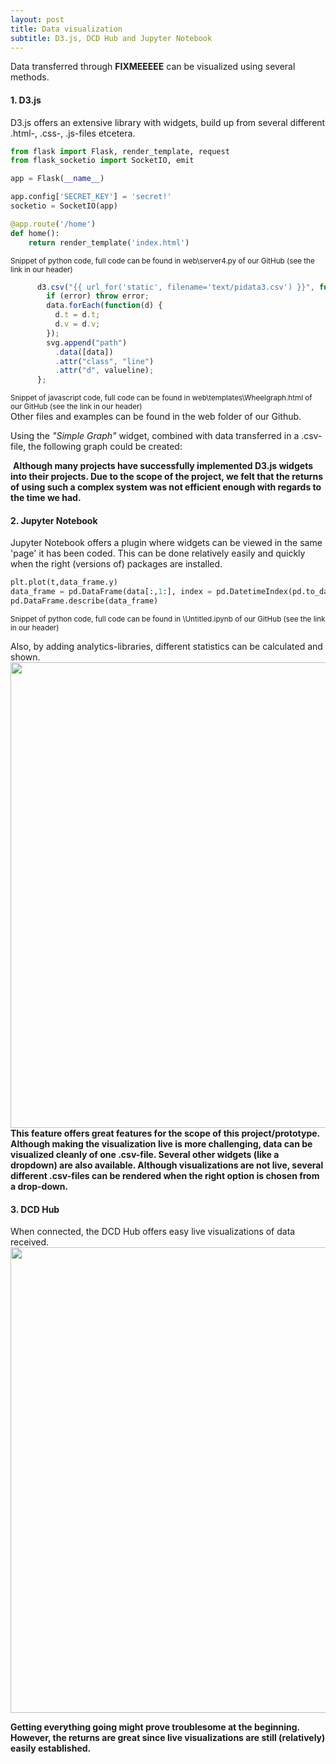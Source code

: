 ```yaml
---
layout: post
title: Data visualization
subtitle: D3.js, DCD Hub and Jupyter Notebook
---
```


Data transferred through <b>FIXMEEEEE</b> can be visualized using several methods.

#### 1. D3.js
D3.js offers an extensive library with widgets, build up from several different .html-, .css-, .js-files etcetera.<br>
```python
from flask import Flask, render_template, request
from flask_socketio import SocketIO, emit

app = Flask(__name__)

app.config['SECRET_KEY'] = 'secret!'
socketio = SocketIO(app)

@app.route('/home')
def home():
    return render_template('index.html')
```
<sup>Snippet of python code, full code can be found in web\server4.py of our GitHub (see the link in our header)</sup>

```javascript
      d3.csv("{{ url_for('static', filename='text/pidata3.csv') }}", function(error, data) {
        if (error) throw error;
        data.forEach(function(d) {
          d.t = d.t;
          d.v = d.v;
        });
        svg.append("path")
          .data([data])
          .attr("class", "line")
          .attr("d", valueline);
      };  
```
<sup>Snippet of javascript code, full code can be found in web\templates\Wheelgraph.html of our GitHub (see the link in our header)</sup><br>
Other files and examples can be found in the web folder of our Github.

Using the <i>"Simple Graph"</i> widget, combined with data transferred in a .csv-file, the following graph could be created:

<img src="\Fitnesswheelchair\img\d3graph.png" alt="">
<b>Although many projects have successfully implemented D3.js widgets into their projects. Due to the scope of the project, we felt that the returns of using such a complex system was not efficient enough with regards to the time we had.</b>

#### 2. Jupyter Notebook
Jupyter Notebook offers a plugin where widgets can be viewed in the same 'page' it has been coded. This can be done relatively easily and quickly when the right (versions of) packages are installed.<br>

```python
plt.plot(t,data_frame.y)
data_frame = pd.DataFrame(data[:,1:], index = pd.DatetimeIndex(pd.to_datetime(data[:,0], unit='ms')))
pd.DataFrame.describe(data_frame)
```
<sup>Snippet of python code, full code can be found in \Untitled.ipynb of our GitHub (see the link in our header)</sup><br>

Also, by adding analytics-libraries, different statistics can be calculated and shown.
<img src="\Fitnesswheelchair\img\jugraph.png" width="745">
<b>This feature offers great features for the scope of this project/prototype. Although making the visualization live is more challenging, data can be visualized cleanly of one .csv-file.
Several other widgets (like a dropdown) are also available. Although visualizations are not live, several different .csv-files can be rendered when the right option is chosen from a drop-down.</b>

#### 3. DCD Hub
When connected, the DCD Hub offers easy live visualizations of data received.
<img src="\Fitnesswheelchair\img\dcdgraph.png" width="745">

<b>Getting everything going might prove troublesome at the beginning. However, the returns are great since live visualizations are still (relatively) easily established.</b>
